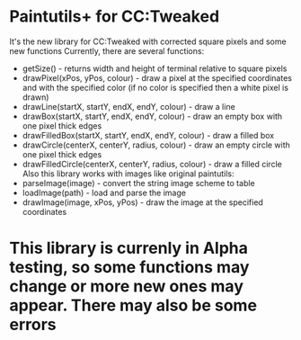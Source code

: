 # Paintutils+ for CC:Tweaked

It's the new library for CC:Tweaked with corrected square pixels and some new functions
Currently, there are several functions:
- getSize() - returns width and height of terminal relative to square pixels
- drawPixel(xPos, yPos, colour) - draw a pixel at the specified coordinates and with the specified color (if no color is specified then a white pixel is drawn)
- drawLine(startX, startY, endX, endY, colour) - draw a line
- drawBox(startX, startY, endX, endY, colour) - draw an empty box with one pixel thick edges
- drawFilledBox(startX, startY, endX, endY, colour) - draw a filled box
- drawCircle(centerX, centerY, radius, colour) - draw an empty circle with one pixel thick edges
- drawFilledCircle(centerX, centerY, radius, colour) - draw a filled circle
Also this library works with images like original paintutils:
- parseImage(image) - convert the string image scheme to table
- loadImage(path) - load and parse the image
- drawImage(image, xPos, yPos) - draw the image at the specified coordinates

# This library is currenly in Alpha testing, so some functions may change or more new ones may appear. There may also be some errors 

